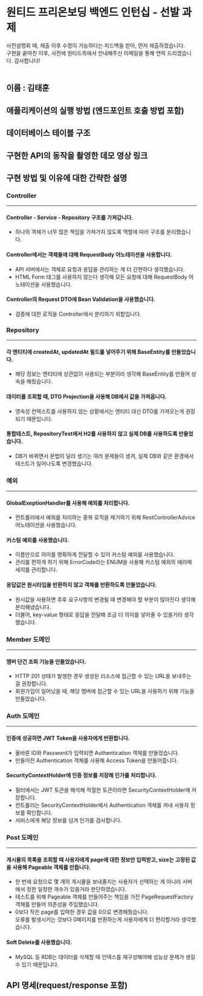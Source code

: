 # 원티드 프리온보딩 백엔드 인턴십 - 선발 과제

사전설명회 때, 제출 이후 수정이 가능하다는 피드백을 받아, 먼저 제출하겠습니다.<br>
구현을 끝마친 이후, 사전에 원티드측에서 안내해주신 이메일을 통해 연락 드리겠습니다. 감사합니다!
<br></br>

## 이름 : 김태훈

## 애플리케이션의 실행 방법 (엔드포인트 호출 방법 포함)

## 데이터베이스 테이블 구조

## 구현한 API의 동작을 촬영한 데모 영상 링크

## 구현 방법 및 이유에 대한 간략한 설명

### Controller

---
#### Controller - Service - Repository 구조를 가져갑니다.
  - 하나의 객체가 너무 많은 책임을 가져가지 않도록 역할에 따라 구조를 분리했습니다.
#### Controller에서는 객체들에 대해 RequestBody 어노테이션을 사용합니다.
  - API 서버에서는 객체로 요청과 응답을 관리하는 게 더 간편하다 생각했습니다.
  - HTML Form 태그를 사용하지 않는다 생각해 모든 요청에 대해 RequestBody 어노테이션을 사용했습니다. 

#### Controller의 Request DTO에 Bean Validation을 사용했습니다.
  - 검증에 대한 로직을 Controller에서 분리하기 위함입니다.

### Repository

---
#### 각 엔티티에 createdAt, updatedAt 필드를 넣어주기 위해 BaseEntity를 만들었습니다.
  - 해당 정보는 엔티티에 상관없이 사용되는 부분이라 생각해 BaseEntity를 만들어 상속을 해줬습니다.
#### 데이터를 조회할 때, DTO Projection을 사용해 DB에서 값을 가져옵니다.
  - 영속성 컨텍스트를 사용하지 않는 상황에서는 엔티티 대신 DTO를 가져오는게 권장되기 때문입니다.

#### 통합테스트, RepositoryTest에서 H2를 사용하지 않고 실제 DB를 사용하도록 만들었습니다.
  - DB가 바뀌면서 문법이 달라 생기는 여러 문제들이 생겨, 실제 DB와 같은 환경에서 테스트가 일어나도록 변경했습니다.  

### 예외

---

#### GlobalExeptionHandler를 사용해 예외를 처리합니다.
- 컨트롤러에서 예외를 처리하는 중복 로직을 제거하기 위해 RestControllerAdvice 어노테이션을 사용했습니다.
#### 커스텀 예외를 사용했습니다.
- 이름만으로 의미를 명확하게 전달할 수 있어 커스텀 예외를 사용했습니다.
- 관리를 편하게 하기 위해 ErrorCode라는 ENUM을 사용해 커스텀 예외의 에러메세지를 관리합니다.
#### 응답값은 원시타입을 반환하지 않고 객체를 반환하도록 만들었습니다.
- 원시값을 사용하면 추후 요구사항의 변경될 때 변경해야 할 부분이 많아진다 생각해 분리해냈습니다.
- 더불어, key-value 형태로 응답을 전달해 조금 더 의미를 넣어줄 수 있을거라 생각했습니다.

### Member 도메인

---
#### 멤버 단건 조회 기능을 만들었습니다.
- HTTP 201 상태가 발생한 경우 생성된 리소스에 접근할 수 있는 URL을 보내주는 걸 권장합니다.
- 회원가입이 일어났을 때, 해당 멤버에 접근할 수 있는 URL을 사용하기 위해 기능을 만들었습니다.

### Auth 도메인

---
#### 인증에 성공하면 JWT Token을 사용자에게 반환합니다.
- 올바른 ID와 Password가 입력되면 Authentication 객체를 만들었습니다.
- 만들어진 Authentication 객체를 사용해 Access Token을 만들어줍니다.
#### SecurityContextHolder에 인증 정보를 저장해 인가를 처리합니다.
- 필터에서는 JWT 토큰을 해석해 적절한 토큰이라면 SecurityContextHolder에 저장합니다.
- 컨트롤러는 SecurityContextHolder에서 Authentication 객체를 꺼내 사용자 정보를 확인합니다.
- 서비스에게 해당 정보를 넘겨 인가를 검사합니다.

### Post 도메인

--- 
#### 게시물의 목록을 조회할 때 사용자에게 page에 대한 정보만 입력받고, size는 고정된 값을 사용해 Pageable 객체를 만듭니다.
  - 한 번에 요청으로 몇 개의 게시물을 보내줄지는 사용자가 선택하는 게 아니라 서버에서 정한 일정한 개수가 있을거라 판단하였습니다.
  - 테스트를 위해 Pageable 객체를 만들어주는 책임을 가진 PageRequestFactory 객체를 만들어 의존성을 주입했습니다.
  - 0보다 작은 page를 입력한 경우 값을 0으로 변경해줬습니다.
    <br>오류를 발생시키는 것보다 0페이지를 반환하는게 사용자에게 더 편리할거라 생각했습니다.
#### Soft Delete를 사용했습니다.
  - MySQL 등 RDB는 데이터를 삭제할 때 인덱스를 재구성해야해 성능상 문제가 생길 수 있기 때문입니다.

## API 명세(request/response 포함)

